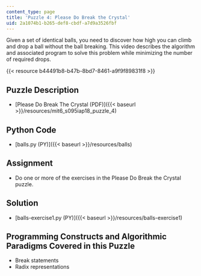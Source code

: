 ```yaml
---
content_type: page
title: 'Puzzle 4: Please Do Break the Crystal'
uid: 2a1074b1-b265-def8-cbdf-a7d9a3526fbf
---
```


Given a set of identical balls, you need to discover how high you can climb and drop a ball without the ball breaking. This video describes the algorithm and associated program to solve this problem while minimizing the number of required drops.

{{< resource b44491b8-b47b-8bd7-8461-a9f9f89831f8 >}}

Puzzle Description
------------------

*   [Please Do Break The Crystal (PDF)]({{< baseurl >}}/resources/mit6_s095iap18_puzzle_4)

Python Code
-----------

*   [balls.py (PY)]({{< baseurl >}}/resources/balls)

Assignment
----------

*   Do one or more of the exercises in the Please Do Break the Crystal puzzle.

Solution
--------

*   [balls-exercise1.py (PY)]({{< baseurl >}}/resources/balls-exercise1)

Programming Constructs and Algorithmic Paradigms Covered in this Puzzle
-----------------------------------------------------------------------

*   Break statements
*   Radix representations